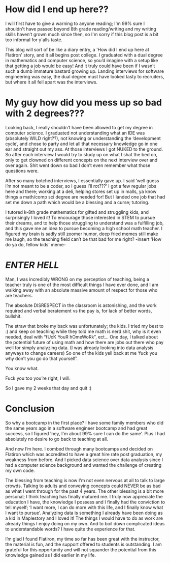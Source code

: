 # How did I end up here??

I will first have to give a warning to anyone reading; I'm 99% sure I shouldn't have passed beyond 8th grade reading/writing and my writing skills haven’t grown much since then, so I'm sorry if this blog post is a bit too informal for y'alls taste. 

This blog will sort of be like a diary entry, a 'How did I end up here at Flatiron' story, and it all begins post college. I graduated with a dual degree in mathematics and computer science, so you’d imagine with a setup like that getting a job would be easy! And it truly could have been if I wasn’t such a dumb immature bastard growing up. Landing interviews for software engineering was easy, the dual degree must have looked tasty to recruiters, but where it all fell apart was the interviews. 

# My guy how did you mess up so bad with 2 degrees???

Looking back, I really shouldn’t have been allowed to get my degree in computer science. I graduated not understanding what an IDE was (absolutely WILD right??), not knowing or understanding the ‘development cycle’, and chose to party and let all that necessary knowledge go in one ear and straight out my ass. At those interviews I got NUKED to the ground. So after each interview I would try to study up on what I shat the bed on, only to get clowned on different concepts on the next interview over and over again. Shit went down so bad I don’t even remember what those questions were.

After so many botched interviews, I essentially gave up. I said ‘well guess i’m not meant to be a coder, so I guess I’ll rot???’ I got a few regular jobs here and there; working at a deli, helping stores set up in malls, ya know things a math/comp sci degree are needed for! But I landed one job that had set me down a path which would be a blessing and a curse; tutoring.

I tutored k-8th grade mathematics for gifted and struggling kids, and surprisingly I loved it! To encourage those interested in STEM to pursue their dreams, and to help those struggling to understand was a fulfilling job, and this gave me an idea to pursue becoming a high school math teacher. I figured my brain is sadly still zoomer humor, deep fried memes still make me laugh, so the teaching field can’t be that bad for me right? -insert ‘How do ya do, fellow kids’ meme-

# ***ENTER HELL***

Man, I was incredibly WRONG on my perception of teaching, being a teacher truly is one of the most difficult things I have ever done, and I am walking away with an absolute massive amount of respect for those who are teachers.

The absolute DISRESPECT in the classroom is astonishing, and the work required and verbal beratement vs the pay is, for lack of better words, bullshit.

The straw that broke my back was unfortunately; the kids. I tried my best to :) and keep on teaching while they told me math is nerd shit, why is it even needed, deal with “fUcK YouR hOmeWoRk”, ect… One day, I talked about the potential future of using math and how there are jobs out there who pay well for simply analyzing data. (I was already looking into data analysis anyways to change careers) So one of the kids yell back at me ‘fuck you why don’t you go do that yourself’. 

You know what.

Fuck you too you’re right, I will.

So I gave my 2 weeks that day and quit :) 

# Conclusion
So why a bootcamp in the first place? I have some family members who did the same years ago in a software engineer bootcamp and had great success, so I figured 'hey, I'm about 99% sure I can do the same'. Plus I had absolutely no desire to go back to teaching at all.

And now I’m here. I combed through many bootcamps and decided on Flatiron which was accredited to have a great hire rate post graduation, my weakness from before. And I picked data science over data analysis since I had a computer science background and wanted the challenge of creating my own code. 

The blessing from teaching is now I'm not even nervous at all to talk to large crowds. Talking to adults and conveying concepts could NEVER be as bad as what I went through for the past 4 years. The other blessing is a bit more personal; I think teaching has finally matured me. I truly now appreciate the education I have, the knowledge I possess and I finally had the conviction to tell myself; ‘I want more, I can do more with this life, and I finally know what I want to pursue’.  Analyzing data is something I already have been doing as a kid in Maplestory and I loved it! The things I would have to do as work are already things I enjoy doing on my own. And to boil down complicated ideas to understandable words? I have quite the experience for that.

I’m glad I found Flatiron, my time so far has been great with the instructor, the material is fun, and the support offered to students is outstanding. I am grateful for this opportunity and will not squander the potential from this knowledge gained as I did earlier in my life.











